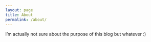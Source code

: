 ```yaml
---
layout: page
title: About
permalink: /about/
---
```


I’m actually not sure about the purpose of this blog but whatever :)


